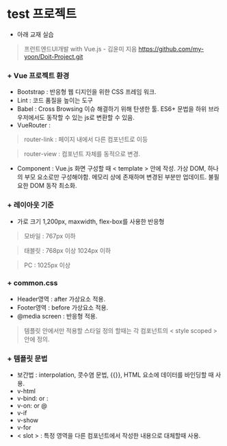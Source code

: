 # test 프로젝트
+ 아래 교재 실습
> 프런트엔드UI개발 with Vue.js - 김윤미 지음
> https://github.com/my-yoon/Doit-Project.git
###
### + Vue 프로젝트 환경
+ Bootstrap : 반응형 웹 디지인을 위한 CSS 프레임 워크.
+ Lint : 코드 품질을 높이는 도구
+ Babel : Cross Browsing 이슈 해결하기 위해 탄생한 툴. ES6+ 문법을 하위 브라우저에서도 동작할 수 있는 js로 변환할 수 있음.
+ VueRouter : 
> router-link : 페이지 내에서 다른 컴포넌트로 이등

> router-view : 컴포넌트 자체를 동적으로 변경.
+ Component : Vue.js 화면 구성할 때 < template > 안에 작성. 가상 DOM, 하나의 부모 요소로만 구성해야함. 메모리 상에 존재하며 변경된 부분만 업데이트. 불필요한 DOM 동작 최소화.  
###
### + 레이아웃 기준
+ 가로 크기 1,200px, maxwidth, flex-box를 사용한 반응형
> 모바일 : 767px 이하

> 태블릿 : 768px 이상 1024px 이하

> PC : 1025px 이상

### + common.css
+ Header영역 : after 가상요소 적용.
+ Footer영역 : before 가상요소 적용.
+ @media screen : 반응형 적용. 
> 템플릿 안에서만 적용할 스타일 정의 할때는 각 컴포넌트의 < style scoped > 안에 정의. 
###
### + 템플릿 문법
+ 보간법 : interpolation, 콧수염 문법, {{}}, HTML 요소에 데이터를 바인딩할 때 사용.
+ v-html 
+ v-bind: or :
+ v-on: or @
+ v-if
+ v-show
+ v-for
+ < slot > : 특정 영역을 다른 컴포넌트에서 작성한 내용으로 대체할때 사용.